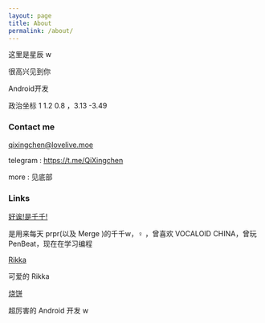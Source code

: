 ```yaml
---
layout: page
title: About
permalink: /about/
---
```


这里是星辰 w 

很高兴见到你

Android开发 

政治坐标 1 1.2 0.8 ，3.13 -3.49

### Contact me

[qixingchen@lovelive.moe](mailto:qixingchen@lovelive.moe)   

telegram : https://t.me/QiXingchen

more : 见底部

### Links

[好诶!是千千!](https://wwyqianqian.github.io) 

是用来每天 prpr(以及 Merge )的千千w，♀ ，曾喜欢 VOCALOID CHINA，曾玩 PenBeat，现在在学习编程


[Rikka](https://shizuku.moe) 

可爱的 Rikka


[烧饼](http://feng.moe) 

超厉害的 Android 开发 w
